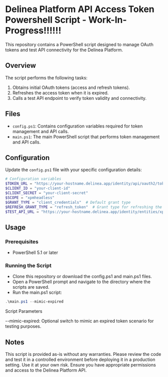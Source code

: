 
# Delinea Platform API Access Token Powershell Script - Work-In-Progress!!!!!!

This repository contains a PowerShell script designed to manage OAuth tokens and test API connectivity for the Delinea Platform.

## Overview

The script performs the following tasks:
1. Obtains initial OAuth tokens (access and refresh tokens).
2. Refreshes the access token when it is expired.
3. Calls a test API endpoint to verify token validity and connectivity.

## Files

- `config.ps1`: Contains configuration variables required for token management and API calls.
- `main.ps1`: The main PowerShell script that performs token management and API calls.

## Configuration

Update the `config.ps1` file with your specific configuration details:

```powershell
# Configuration variables
$TOKEN_URL = "https://your-hostname.delinea.app/identity/api/oauth2/token/xpmplatform"
$CLIENT_ID = "your-client-id"
$CLIENT_SECRET = "your-client-secret"
$SCOPE = "xpmheadless"  
$GRANT_TYPE = "client_credentials"  # Default grant type
$REFRESH_GRANT_TYPE = "refresh_token"  # Grant type for refreshing the token
$TEST_API_URL = "https://your-hostname.delinea.app/identity/entities/xpmusers?detail=true"  # Test API endpoint
```

## Usage


### Prerequisites
- PowerShell 5.1 or later

### Running the Script

- Clone this repository or download the config.ps1 and main.ps1 files.
- Open a PowerShell prompt and navigate to the directory where the scripts are saved.
- Run the main.ps1 script:

```powershell
.\main.ps1 --mimic-expired
```

Script Parameters

--mimic-expired: Optional switch to mimic an expired token scenario for testing purposes.


## Notes
This script is provided as-is without any warranties. Please review the code and test it in a controlled environment before deploying it in a production setting. Use it at your own risk.
Ensure you have appropriate permissions and access to the Delinea Platform API.
